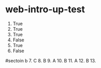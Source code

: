 # web-intro-up-test
1. True
2. True
3. True
4. False
5. True
6. False

#sectoin b
7. C
8. B
9. A
10. B
11. A
12. B
13.